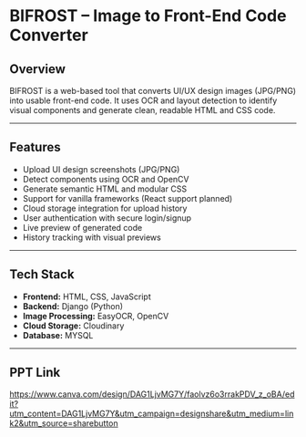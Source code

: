 # BIFROST – Image to Front-End Code Converter

## Overview

BIFROST is a web-based tool that converts UI/UX design images (JPG/PNG) into usable front-end code. It uses OCR and layout detection to identify visual components and generate clean, readable HTML and CSS code.

---

## Features

- Upload UI design screenshots (JPG/PNG)
- Detect components using OCR and OpenCV
- Generate semantic HTML and modular CSS
- Support for vanilla frameworks (React support planned)
- Cloud storage integration for upload history
- User authentication with secure login/signup
- Live preview of generated code
- History tracking with visual previews

---

## Tech Stack

- **Frontend:** HTML, CSS, JavaScript
- **Backend:** Django (Python)
- **Image Processing:** EasyOCR, OpenCV
- **Cloud Storage:** Cloudinary
- **Database:** MYSQL

---

## PPT Link

https://www.canva.com/design/DAG1LjvMG7Y/faolvz6o3rrakPDV_z_oBA/edit?utm_content=DAG1LjvMG7Y&utm_campaign=designshare&utm_medium=link2&utm_source=sharebutton

